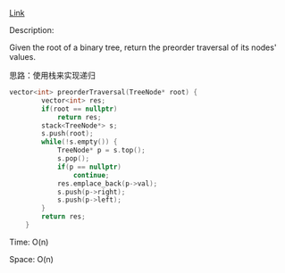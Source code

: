 [Link](https://leetcode.cn/problems/binary-tree-preorder-traversal/)

Description:

Given the root of a binary tree, return the preorder traversal of its nodes' values.

思路：使用栈来实现递归

```c++
vector<int> preorderTraversal(TreeNode* root) {
        vector<int> res;
        if(root == nullptr)
            return res;
        stack<TreeNode*> s;
        s.push(root);
        while(!s.empty()) {
            TreeNode* p = s.top();
            s.pop();
            if(p == nullptr)
                continue;
            res.emplace_back(p->val);
            s.push(p->right);
            s.push(p->left);
        }
        return res;
    }
```

Time: O(n)

Space: O(n)
